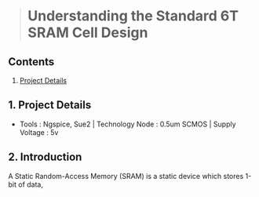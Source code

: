 > # Understanding the Standard 6T SRAM Cell Design
## Contents
1. [Project Details](#1-Project-Details)
## 1. Project Details
- Tools : Ngspice, Sue2 | Technology Node : 0.5um SCMOS | Supply Voltage : 5v
## 2. Introduction
<style>ds<img src="https://github.com/Khadgaray/6T_SRAM/blob/main/Images/6T_SRAM_Architecture.png" width="400" hight="400"/> {text-align: left}</style>

A Static Random-Access Memory (SRAM) is a static device which stores 1-bit of data,
